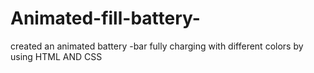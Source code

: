 # Animated-fill-battery-
created an animated battery -bar fully charging with different colors by using HTML AND CSS 
